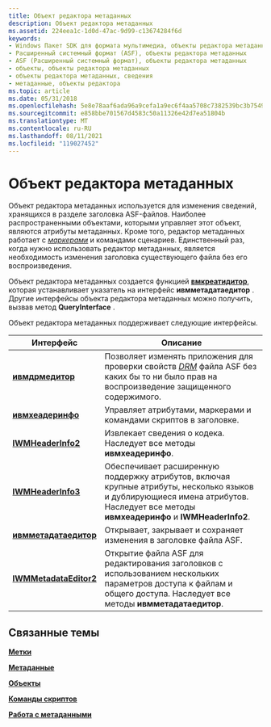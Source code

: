 ```yaml
---
title: Объект редактора метаданных
description: Объект редактора метаданных
ms.assetid: 224eea1c-1d0d-47ac-9d99-c13674284f6d
keywords:
- Windows Пакет SDK для формата мультимедиа, объекты редактора метаданных
- Расширенный системный формат (ASF), объекты редактора метаданных
- ASF (Расширенный системный формат), объекты редактора метаданных
- объекты, объекты редактора метаданных
- объекты редактора метаданных, сведения
- метаданные, объекты редактора
ms.topic: article
ms.date: 05/31/2018
ms.openlocfilehash: 5e8e78aaf6ada96a9cefa1a9ec6f4aa5708c7382539bc3b75493734c18d600b4
ms.sourcegitcommit: e858bbe701567d4583c50a11326e42d7ea51804b
ms.translationtype: MT
ms.contentlocale: ru-RU
ms.lasthandoff: 08/11/2021
ms.locfileid: "119027452"
---
```

# <a name="metadata-editor-object"></a>Объект редактора метаданных

Объект редактора метаданных используется для изменения сведений, хранящихся в разделе заголовка ASF-файлов. Наиболее распространенными объектами, которыми управляет этот объект, являются атрибуты метаданных. Кроме того, редактор метаданных работает с [*маркерами*](wmformat-glossary.md) и командами сценариев. Единственный раз, когда нужно использовать редактор метаданных, является необходимость изменения заголовка существующего файла без его воспроизведения.

Объект редактора метаданных создается функцией [**вмкреатидитор**](/previous-versions/windows/desktop/api/Wmsdkidl/nf-wmsdkidl-wmcreateeditor), которая устанавливает указатель на интерфейс **ивмметадатаедитор** . Другие интерфейсы объекта редактора метаданных можно получить, вызвав метод **QueryInterface** .

Объект редактора метаданных поддерживает следующие интерфейсы.



| Интерфейс                                        | Описание                                                                                                                                                                                            |
|--------------------------------------------------|--------------------------------------------------------------------------------------------------------------------------------------------------------------------------------------------------------|
| [**ивмдрмедитор**](/previous-versions/windows/desktop/api/wmsdkidl/nn-wmsdkidl-iwmdrmeditor)             | Позволяет изменять приложения для проверки свойств [*DRM*](wmformat-glossary.md) файла ASF без каких бы то ни было прав на воспроизведение защищенного содержимого. |
| [**ивмхеадеринфо**](/previous-versions/windows/desktop/api/wmsdkidl/nn-wmsdkidl-iwmheaderinfo)           | Управляет атрибутами, маркерами и командами скриптов в заголовке.                                                                                                                                    |
| [**IWMHeaderInfo2**](/previous-versions/windows/desktop/api/wmsdkidl/nn-wmsdkidl-iwmheaderinfo2)         | Извлекает сведения о кодека. Наследует все методы **ивмхеадеринфо**.                                                                                                                         |
| [**IWMHeaderInfo3**](/previous-versions/windows/desktop/api/wmsdkidl/nn-wmsdkidl-iwmheaderinfo3)         | Обеспечивает расширенную поддержку атрибутов, включая крупные атрибуты, несколько языков и дублирующиеся имена атрибутов. Наследует все методы **ивмхеадеринфо** и **IWMHeaderInfo2**.      |
| [**ивмметадатаедитор**](/previous-versions/windows/desktop/api/wmsdkidl/nn-wmsdkidl-iwmmetadataeditor)   | Открывает, закрывает и сохраняет изменения в заголовке файла ASF.                                                                                                                                         |
| [**IWMMetadataEditor2**](/previous-versions/windows/desktop/api/wmsdkidl/nn-wmsdkidl-iwmmetadataeditor2) | Открытие файла ASF для редактирования заголовков с использованием нескольких параметров доступа к файлам и общего доступа. Наследует все методы **ивмметадатаедитор**.                                                              |



 

## <a name="related-topics"></a>Связанные темы

<dl> <dt>

[**Метки**](markers.md)
</dt> <dt>

[**Метаданные**](metadata.md)
</dt> <dt>

[**Объекты**](objects.md)
</dt> <dt>

[**Команды скриптов**](script-commands.md)
</dt> <dt>

[**Работа с метаданными**](working-with-metadata.md)
</dt> </dl>

 

 




